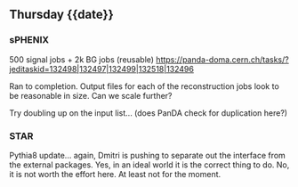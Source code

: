 ## Thursday {{date}}

### sPHENIX
 
500 signal jobs + 2k BG jobs (reusable) 
https://panda-doma.cern.ch/tasks/?jeditaskid=132498|132497|132499|132518|132496

Ran to completion.  Output files for each of the reconstruction jobs look to be reasonable in size.  Can we scale further?

Try doubling up on the input list... (does PanDA check for duplication here?)

### STAR

Pythia8 update... again, Dmitri is pushing to separate out the interface from the external packages.  Yes, in an ideal world it is the correct thing to do.  No, it is not worth the effort here.   At least not for the moment. 



